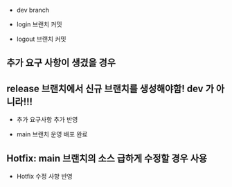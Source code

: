 - dev branch

- login 브랜치 커밋
- logout 브랜치 커밋
## 추가 요구 사항이 생겼을 경우 
## release 브랜치에서 신규 브랜치를 생성해야함! dev 가 아니라!!! 
- 추가 요구사항 추가 반영

- main 브랜치 운영 배포 완료

## Hotfix: main 브랜치의 소스 급하게 수정할 경우 사용 
- Hotfix 수정 사항 반영
